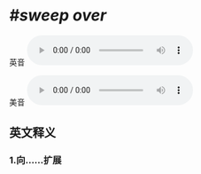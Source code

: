 # ***\#sweep over*** 
英音
<audio src="./media/sweep over1.aac" controls="controls"></audio>

美音
<audio src="./media/sweep over2.aac" controls="controls"></audio>



  

英文释义
---
### 1.**向……扩展**  


